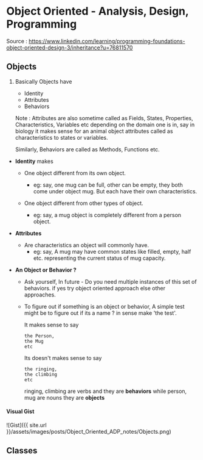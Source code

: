 # Object Oriented - Analysis, Design, Programming

Source :
https://www.linkedin.com/learning/programming-foundations-object-oriented-design-3/inheritance?u=76811570

## Objects

1. Basically Objects have
   - Identity
   - Attributes
   - Behaviors

    Note : Attributes are also sometime called as
    Fields, States, Properties, Characteristics, Variables etc depending on the domain one is in, say in biology it makes sense for an animal object attributes called as characteristics to states or variables.

    Similarly, Behaviors are called as Methods, Functions etc.

- **Identity** makes
  - One object different from its own object.
    - eg: say, one mug can be full, other can be empty, they both come under object mug. But each have their own characteristics.

  - One object different from other types of object.
    - eg: say, a mug object is completely different from a person object.

- **Attributes**
  - Are characteristics an object will commonly have.
    - eg: say, A mug may have common states like filled, empty, half etc. representing the current status of mug capacity.
- **An Object or Behavior ?**
  - Ask yourself, In future - Do you need multiple instances of this set of behaviors. if yes try object oriented approach else other approaches. 
  - To figure out if something is an object or behavior, A simple test might be to figure out if its a name ? in sense make 'the test'.

    It makes sense to say

        the Person, 
        the Mug
        etc

    Its doesn't makes sense to say

        the ringing,
        the climbing
        etc 

    ringing, climbing are verbs and they are **behaviors** while person, mug are nouns they are **objects**



#### Visual Gist

![Gist]({{ site.url }}/assets/images/posts/Object_Oriented_ADP_notes/Objects.png)

## Classes
